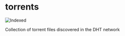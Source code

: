 torrents 
========
![Indexed](https://img.shields.io/badge/indexed-21953-blue)

Collection of torrent files discovered in the DHT network
